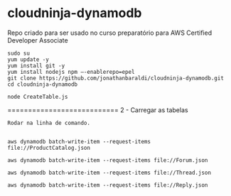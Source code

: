 # cloudninja-dynamodb
Repo criado para ser usado no curso preparatório para AWS Certified Developer Associate


	sudo su
	yum update -y
	yum install git -y
	yum install nodejs npm —-enablerepo=epel
	git clone https://github.com/jonathanbaraldi/cloudninja-dynamodb.git
	cd cloudninja-dynamodb
	
	node CreateTable.js


===========================
2 - Carregar as tabelas
	
	Rodar na linha de comando.


	aws dynamodb batch-write-item --request-items file://ProductCatalog.json

	aws dynamodb batch-write-item --request-items file://Forum.json

	aws dynamodb batch-write-item --request-items file://Thread.json

	aws dynamodb batch-write-item --request-items file://Reply.json
